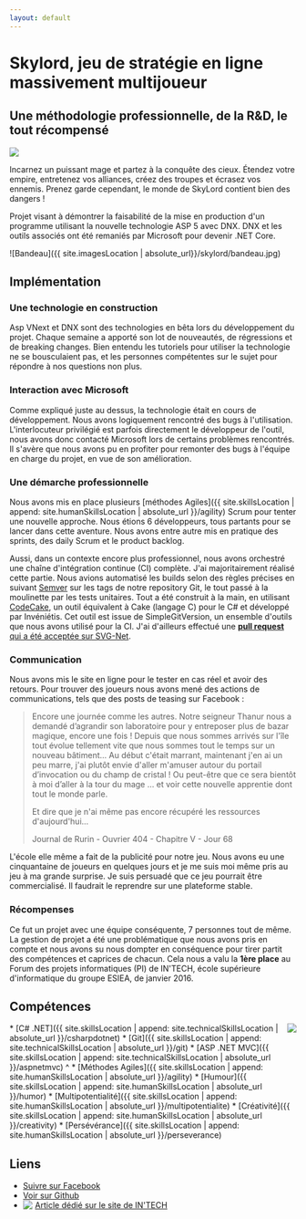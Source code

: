 ```yaml
---
layout: default
---
```


# Skylord, jeu de stratégie en ligne massivement multijoueur

## Une méthodologie professionnelle, de la R&D, le tout récompensé

<img src="{{ site.imagesLocation | absolute_url}}/skylord/Skylord_Logo.png" class="realization-mini"/>

Incarnez un puissant mage et partez à la conquête des cieux.
Étendez votre empire, entretenez vos alliances, créez des troupes et écrasez vos ennemis.
Prenez garde cependant, le monde de SkyLord contient bien des dangers !

Projet visant à démontrer la faisabilité de la mise en production d'un programme utilisant la nouvelle technologie ASP 5 avec DNX. DNX et les outils associés ont été remaniés par Microsoft pour devenir .NET Core.

![Bandeau]({{ site.imagesLocation | absolute_url}}/skylord/bandeau.jpg)

## Implémentation

### Une technologie en construction

Asp VNext et DNX sont des technologies en bêta lors du développement du projet. Chaque semaine a apporté son lot de nouveautés, de régressions et de breaking changes. Bien entendu les tutoriels pour utiliser la technologie ne se bousculaient pas, et les personnes compétentes sur le sujet pour répondre à nos questions non plus.

### Interaction avec Microsoft

Comme expliqué juste au dessus, la technologie était en cours de développement. Nous avons logiquement rencontré des bugs à l'utilisation. L'interlocuteur privilégié est parfois directement le développeur de l'outil, nous avons donc contacté Microsoft lors de certains problèmes rencontrés. Il s'avère que nous avons pu en profiter pour remonter des bugs à l'équipe en charge du projet, en vue de son amélioration.

### Une démarche professionnelle

Nous avons mis en place plusieurs [méthodes Agiles]({{ site.skillsLocation | append: site.humanSkillsLocation | absolute_url }}/agility) Scrum pour tenter une nouvelle approche. Nous étions 6 développeurs, tous partants pour se lancer dans cette aventure. Nous avons entre autre mis en pratique des sprints, des daily Scrum et le product backlog.

Aussi, dans un contexte encore plus professionnel, nous avons orchestré une chaîne d'intégration continue (CI) complète. J'ai majoritairement réalisé cette partie. Nous avions automatisé les builds selon des règles précises en suivant [Semver](https://semver.org/) sur les tags de notre repository Git, le tout passé à la moulinette par les tests unitaires. Tout a été construit à la main, en utilisant [CodeCake](https://github.com/SimpleGitVersion/CodeCake), un outil équivalent à Cake (langage C) pour le C# et développé par Invéniétis. Cet outil est issue de SimpleGitVersion, un ensemble d'outils que nous avons utilisé pour la CI. J'ai d'ailleurs effectué une [**pull request** qui a été acceptée sur SVG-Net](https://github.com/SimpleGitVersion/SGV-Net/pull/1).

### Communication

Nous avons mis le site en ligne pour le tester en cas réel et avoir des retours. Pour trouver des joueurs nous avons mené des actions de communications, tels que des posts de teasing sur Facebook :

> Encore une journée comme les autres. Notre seigneur Thanur nous a demandé d’agrandir son laboratoire pour y entreposer plus de bazar magique, encore une fois ! Depuis que nous sommes arrivés sur l'île tout évolue tellement vite que nous sommes tout le temps sur un nouveau bâtiment... Au début c'était marrant, maintenant j'en ai un peu marre, j'ai plutôt envie d'aller m'amuser autour du portail d’invocation ou du champ de cristal ! Ou peut-être que ce sera bientôt à moi d’aller à la tour du mage … et voir cette nouvelle apprentie dont tout le monde parle.
>
> Et dire que je n'ai même pas encore récupéré les ressources d'aujourd'hui...
>
> Journal de Rurin - Ouvrier 404 - Chapitre V - Jour 68

L'école elle même a fait de la publicité pour notre jeu. Nous avons eu une cinquantaine de joueurs en quelques jours et je me suis moi même pris au jeu à ma grande surprise. Je suis persuadé que ce jeu pourrait être commercialisé. Il faudrait le reprendre sur une plateforme stable.

### Récompenses

Ce fut un projet avec une équipe conséquente, 7 personnes tout de même. La gestion de projet a été une problématique que nous avons pris en compte et nous avons su nous dompter en conséquence pour tirer partit des compétences et caprices de chacun.
Cela nous a valu la **1ère place** au Forum des projets informatiques (PI) de IN'TECH, école supérieure d'informatique du groupe ESIEA, de janvier 2016.

## Compétences

<img src="{{ site.imagesLocation | absolute_url}}/skylord/sorcier4.gif" class="realization-mini" style="float: right;"/>
* [C# .NET]({{ site.skillsLocation | append: site.technicalSkillsLocation | absolute_url }}/csharpdotnet)
* [Git]({{ site.skillsLocation | append: site.technicalSkillsLocation | absolute_url }}/git)
* [ASP .NET MVC]({{ site.skillsLocation | append: site.technicalSkillsLocation | absolute_url }}/aspnetmvc)
^
* [Méthodes Agiles]({{ site.skillsLocation | append: site.humanSkillsLocation | absolute_url }}/agility)
* [Humour]({{ site.skillsLocation | append: site.humanSkillsLocation | absolute_url }}/humor)
* [Multipotentialité]({{ site.skillsLocation | append: site.humanSkillsLocation | absolute_url }}/multipotentialite)
* [Créativité]({{ site.skillsLocation | append: site.humanSkillsLocation | absolute_url }}/creativity)
* [Persévérance]({{ site.skillsLocation | append: site.humanSkillsLocation | absolute_url }}/perseverance)

## Liens

* <a href="https://www.facebook.com/skylordgame/" target="_blank" class="fab fa-facebook fa-lg"> Suivre sur Facebook</a>
* <a href="https://github.com/ITISkyLord/SkyLord/tree/Asp5" target="_blank" class="fab fa-github fa-lg"> Voir sur Github</a>
* <img src="{{ site.imagesLocation | absolute_url}}/logo_intech.png" style="float: left; margin-right: 5px;"/><a href="https://www.intechinfo.fr/skylord-jeu-video-etudiants-intech/" target="_blank" class="fab fa-lg"> Article dédié sur le site de IN'TECH</a>
